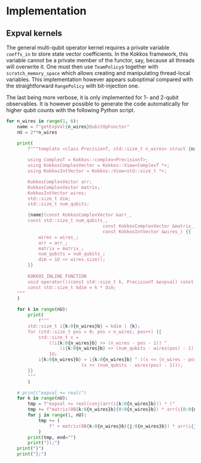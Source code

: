 # Implementation

## Expval kernels

The general multi-qubit operator kernel requires a private variable `coeffs_in` to store state vector coefficients.
In the Kokkos framework, this variable cannot be a private member of the functor, say, because all threads will overwrite it.
One must then use `TeamPolicy`s together with `scratch_memory_space` which allows creating and manipulating thread-local variables.
This implementation however appears suboptimal compared with the straightforward `RangePolicy` with bit-injection one.

The last being more verbose, it is only implemented for 1- and 2-qubit observables.
It is however possible to generate the code automatically for higher qubit counts with the following Python script. 

```python
for n_wires in range(1, 6):
    name = f"getExpVal{n_wires}QubitOpFunctor"
    nU = 2**n_wires

    print(
        f"""template <class PrecisionT, std::size_t n_wires> struct {name} {{
        
        using ComplexT = Kokkos::complex<PrecisionT>;
        using KokkosComplexVector = Kokkos::View<ComplexT *>;
        using KokkosIntVector = Kokkos::View<std::size_t *>;

        KokkosComplexVector arr;
        KokkosComplexVector matrix;
        KokkosIntVector wires;
        std::size_t dim;
        std::size_t num_qubits;

        {name}(const KokkosComplexVector &arr_,
        const std::size_t num_qubits_,
                                    const KokkosComplexVector &matrix_,
                                    const KokkosIntVector &wires_) {{
            wires = wires_;
            arr = arr_;
            matrix = matrix_;
            num_qubits = num_qubits_;
            dim = 1U << wires.size();
        }}
        
        KOKKOS_INLINE_FUNCTION
        void operator()(const std::size_t k, PrecisionT &expval) const {{
        const std::size_t kdim = k * dim;
    """
    )

    for k in range(nU):
        print(
            f"""
        std::size_t i{k:0{n_wires}b} = kdim | {k};
        for (std::size_t pos = 0; pos < n_wires; pos++) {{
            std::size_t x =
                ((i{k:0{n_wires}b} >> (n_wires - pos - 1)) ^
                    (i{k:0{n_wires}b} >> (num_qubits - wires(pos) - 1))) &
                1U;
            i{k:0{n_wires}b} = i{k:0{n_wires}b} ^ ((x << (n_wires - pos - 1)) |
                            (x << (num_qubits - wires(pos) - 1)));
        }}
        """
        )

    # print("expval += real(")
    for k in range(nU):
        tmp = f"expval += real(conj(arr(i{k:0{n_wires}b})) * ("
        tmp += f"matrix(0B{k:0{n_wires}b}{0:0{n_wires}b}) * arr(i{0:0{n_wires}b})"
        for j in range(1, nU):
            tmp += (
                f" + matrix(0B{k:0{n_wires}b}{j:0{n_wires}b}) * arr(i{j:0{n_wires}b})"
            )
        print(tmp, end="")
        print("));")
    print("}")
    print("};")
```